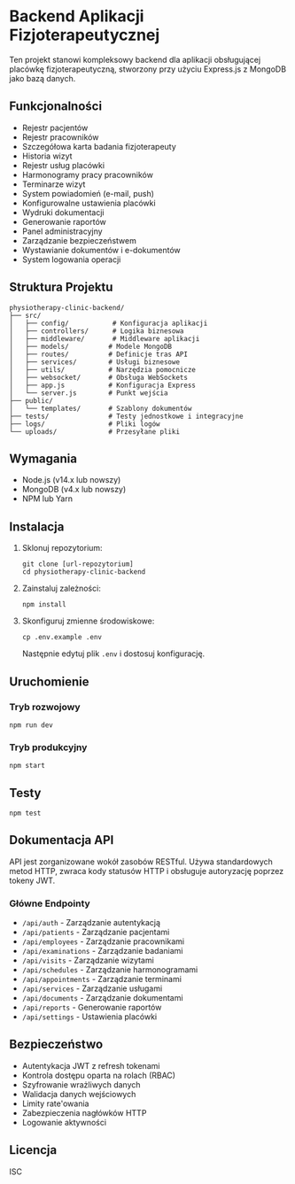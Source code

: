 # Backend Aplikacji Fizjoterapeutycznej

Ten projekt stanowi kompleksowy backend dla aplikacji obsługującej placówkę fizjoterapeutyczną, stworzony przy użyciu Express.js z MongoDB jako bazą danych.

## Funkcjonalności

- Rejestr pacjentów
- Rejestr pracowników 
- Szczegółowa karta badania fizjoterapeuty 
- Historia wizyt
- Rejestr usług placówki
- Harmonogramy pracy pracowników
- Terminarze wizyt
- System powiadomień (e-mail, push)
- Konfigurowalne ustawienia placówki
- Wydruki dokumentacji
- Generowanie raportów 
- Panel administracyjny
- Zarządzanie bezpieczeństwem
- Wystawianie dokumentów i e-dokumentów
- System logowania operacji

## Struktura Projektu

```
physiotherapy-clinic-backend/
├── src/
│   ├── config/           # Konfiguracja aplikacji
│   ├── controllers/      # Logika biznesowa
│   ├── middleware/       # Middleware aplikacji
│   ├── models/          # Modele MongoDB
│   ├── routes/          # Definicje tras API
│   ├── services/        # Usługi biznesowe
│   ├── utils/           # Narzędzia pomocnicze
│   ├── websocket/       # Obsługa WebSockets
│   ├── app.js           # Konfiguracja Express
│   └── server.js        # Punkt wejścia
├── public/
│   └── templates/       # Szablony dokumentów
├── tests/               # Testy jednostkowe i integracyjne
├── logs/                # Pliki logów
└── uploads/             # Przesyłane pliki
```

## Wymagania

- Node.js (v14.x lub nowszy)
- MongoDB (v4.x lub nowszy)
- NPM lub Yarn

## Instalacja

1. Sklonuj repozytorium:
   ```
   git clone [url-repozytorium]
   cd physiotherapy-clinic-backend
   ```

2. Zainstaluj zależności:
   ```
   npm install
   ```

3. Skonfiguruj zmienne środowiskowe:
   ```
   cp .env.example .env
   ```
   Następnie edytuj plik `.env` i dostosuj konfigurację.

## Uruchomienie

### Tryb rozwojowy
```
npm run dev
```

### Tryb produkcyjny
```
npm start
```

## Testy
```
npm test
```

## Dokumentacja API

API jest zorganizowane wokół zasobów RESTful. Używa standardowych metod HTTP, zwraca kody statusów HTTP i obsługuje autoryzację poprzez tokeny JWT.

### Główne Endpointy

- `/api/auth` - Zarządzanie autentykacją
- `/api/patients` - Zarządzanie pacjentami
- `/api/employees` - Zarządzanie pracownikami
- `/api/examinations` - Zarządzanie badaniami
- `/api/visits` - Zarządzanie wizytami
- `/api/schedules` - Zarządzanie harmonogramami
- `/api/appointments` - Zarządzanie terminami
- `/api/services` - Zarządzanie usługami
- `/api/documents` - Zarządzanie dokumentami
- `/api/reports` - Generowanie raportów
- `/api/settings` - Ustawienia placówki

## Bezpieczeństwo

- Autentykacja JWT z refresh tokenami
- Kontrola dostępu oparta na rolach (RBAC)
- Szyfrowanie wrażliwych danych
- Walidacja danych wejściowych
- Limity rate'owania
- Zabezpieczenia nagłówków HTTP
- Logowanie aktywności

## Licencja

ISC
